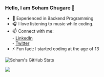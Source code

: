 ### Hello, I am Soham Ghugare 👋


- 🔭 Experienced in Backend Programming
- 🎧 I love listening to music while coding.
- 📫 Connect with me: </br>
        - [LinkedIn](https://www.linkedin.com/in/soham-ghugare) <br>
        - [Twitter]() <br>
- ⚡ Fun fact: I started coding at the age of 13

![Soham's GitHub Stats](https://github-readme-stats.vercel.app/api?username=SohamGhugare&show_icons=true&theme=radical&include_all_commits=true)


![](https://komarev.com/ghpvc/?username=SohamGhugare)


